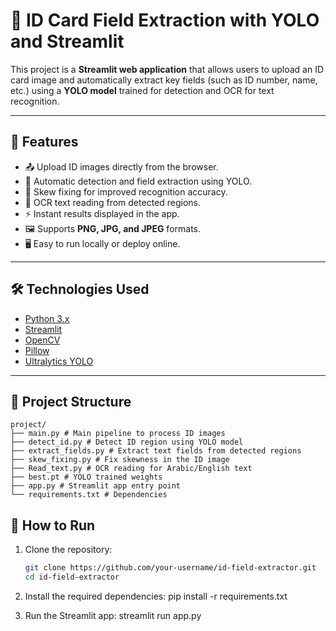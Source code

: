 # 🪪 ID Card Field Extraction with YOLO and Streamlit  

This project is a **Streamlit web application** that allows users to upload an ID card image and automatically extract key fields (such as ID number, name, etc.) using a **YOLO model** trained for detection and OCR for text recognition.  

---

## 🚀 Features  
- 📤 Upload ID images directly from the browser.  
- 🤖 Automatic detection and field extraction using YOLO.  
- 📐 Skew fixing for improved recognition accuracy.  
- 🔎 OCR text reading from detected regions.  
- ⚡ Instant results displayed in the app.  
- 🖼️ Supports **PNG, JPG, and JPEG** formats.  
- 🖥️ Easy to run locally or deploy online.  

---

## 🛠️ Technologies Used  
- [Python 3.x](https://www.python.org/)  
- [Streamlit](https://streamlit.io/)  
- [OpenCV](https://opencv.org/)  
- [Pillow](https://pypi.org/project/Pillow/)  
- [Ultralytics YOLO](https://github.com/ultralytics/ultralytics)  

---

## 📂 Project Structure

```
project/
├── main.py # Main pipeline to process ID images
├── detect_id.py # Detect ID region using YOLO model
├── extract_fields.py # Extract text fields from detected regions
├── skew_fixing.py # Fix skewness in the ID image
├── Read_text.py # OCR reading for Arabic/English text
├── best.pt # YOLO trained weights
├── app.py # Streamlit app entry point
└── requirements.txt # Dependencies
```

## 🚀 How to Run

1. Clone the repository:
   ```bash
   git clone https://github.com/your-username/id-field-extractor.git
   cd id-field-extractor
   
2. Install the required dependencies:
    pip install -r requirements.txt

3. Run the Streamlit app:
    streamlit run app.py